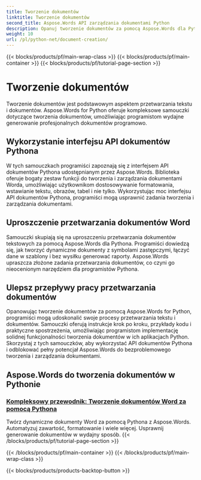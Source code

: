 ```yaml
---
title: Tworzenie dokumentów
linktitle: Tworzenie dokumentów
second_title: Aspose.Words API zarządzania dokumentami Python
description: Opanuj tworzenie dokumentów za pomocą Aspose.Words dla Pythona. Twórz dynamiczne dokumenty, dostosowuj formatowanie i usprawniaj przetwarzanie dokumentów Word.
weight: 10
url: /pl/python-net/document-creation/
---
```


{{< blocks/products/pf/main-wrap-class >}}
{{< blocks/products/pf/main-container >}}
{{< blocks/products/pf/tutorial-page-section >}}

# Tworzenie dokumentów


Tworzenie dokumentów jest podstawowym aspektem przetwarzania tekstu i dokumentów. Aspose.Words for Python oferuje kompleksowe samouczki dotyczące tworzenia dokumentów, umożliwiając programistom wydajne generowanie profesjonalnych dokumentów programowo.

## Wykorzystanie interfejsu API dokumentów Pythona

W tych samouczkach programiści zapoznają się z interfejsem API dokumentów Pythona udostępnianym przez Aspose.Words. Biblioteka oferuje bogaty zestaw funkcji do tworzenia i zarządzania dokumentami Worda, umożliwiając użytkownikom dostosowywanie formatowania, wstawianie tekstu, obrazów, tabel i nie tylko. Wykorzystując moc interfejsu API dokumentów Pythona, programiści mogą usprawnić zadania tworzenia i zarządzania dokumentami.

## Uproszczenie przetwarzania dokumentów Word

Samouczki skupiają się na uproszczeniu przetwarzania dokumentów tekstowych za pomocą Aspose.Words dla Pythona. Programiści dowiedzą się, jak tworzyć dynamiczne dokumenty z symbolami zastępczymi, łączyć dane w szablony i bez wysiłku generować raporty. Aspose.Words upraszcza złożone zadania przetwarzania dokumentów, co czyni go nieocenionym narzędziem dla programistów Pythona.

## Ulepsz przepływy pracy przetwarzania dokumentów

Opanowując tworzenie dokumentów za pomocą Aspose.Words for Python, programiści mogą udoskonalić swoje procesy przetwarzania tekstu i dokumentów. Samouczki oferują instrukcje krok po kroku, przykłady kodu i praktyczne spostrzeżenia, umożliwiając programistom implementację solidnej funkcjonalności tworzenia dokumentów w ich aplikacjach Python. Skorzystaj z tych samouczków, aby wykorzystać API dokumentów Pythona i odblokować pełny potencjał Aspose.Words do bezproblemowego tworzenia i zarządzania dokumentami.

## Aspose.Words do tworzenia dokumentów w Pythonie
### [Kompleksowy przewodnik: Tworzenie dokumentów Word za pomocą Pythona](./creating-word-documents-using-python/)
Twórz dynamiczne dokumenty Word za pomocą Pythona z Aspose.Words. Automatyzuj zawartość, formatowanie i wiele więcej. Usprawnij generowanie dokumentów w wydajny sposób.
{{< /blocks/products/pf/tutorial-page-section >}}

{{< /blocks/products/pf/main-container >}}
{{< /blocks/products/pf/main-wrap-class >}}

{{< blocks/products/products-backtop-button >}}
